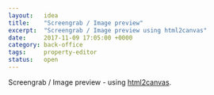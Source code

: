 ```yaml
---
layout:   idea
title:    "Screengrab / Image preview"
excerpt:  "Screengrab / Image preview using html2canvas"
date:     2017-11-09 17:05:00 +0000
category: back-office
tags:     property-editor
status:   open
---
```


Screengrab / Image preview - using [html2canvas](https://github.com/niklasvh/html2canvas).
